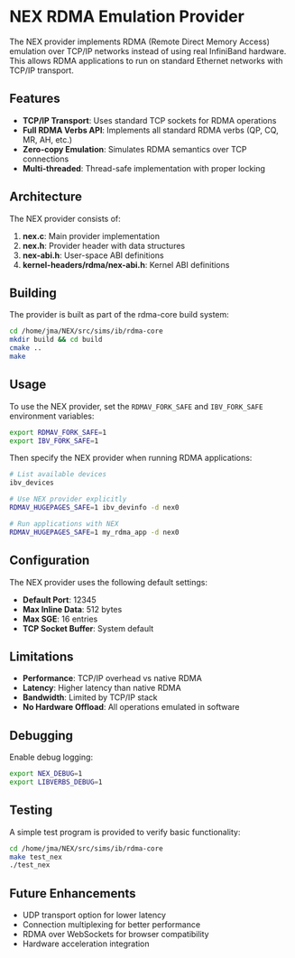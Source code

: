 # NEX RDMA Emulation Provider

The NEX provider implements RDMA (Remote Direct Memory Access) emulation over TCP/IP networks instead of using real InfiniBand hardware. This allows RDMA applications to run on standard Ethernet networks with TCP/IP transport.

## Features

- **TCP/IP Transport**: Uses standard TCP sockets for RDMA operations
- **Full RDMA Verbs API**: Implements all standard RDMA verbs (QP, CQ, MR, AH, etc.)
- **Zero-copy Emulation**: Simulates RDMA semantics over TCP connections
- **Multi-threaded**: Thread-safe implementation with proper locking

## Architecture

The NEX provider consists of:

1. **nex.c**: Main provider implementation
2. **nex.h**: Provider header with data structures
3. **nex-abi.h**: User-space ABI definitions
4. **kernel-headers/rdma/nex-abi.h**: Kernel ABI definitions

## Building

The provider is built as part of the rdma-core build system:

```bash
cd /home/jma/NEX/src/sims/ib/rdma-core
mkdir build && cd build
cmake ..
make
```

## Usage

To use the NEX provider, set the `RDMAV_FORK_SAFE` and `IBV_FORK_SAFE` environment variables:

```bash
export RDMAV_FORK_SAFE=1
export IBV_FORK_SAFE=1
```

Then specify the NEX provider when running RDMA applications:

```bash
# List available devices
ibv_devices

# Use NEX provider explicitly
RDMAV_HUGEPAGES_SAFE=1 ibv_devinfo -d nex0

# Run applications with NEX
RDMAV_HUGEPAGES_SAFE=1 my_rdma_app -d nex0
```

## Configuration

The NEX provider uses the following default settings:

- **Default Port**: 12345
- **Max Inline Data**: 512 bytes
- **Max SGE**: 16 entries
- **TCP Socket Buffer**: System default

## Limitations

- **Performance**: TCP/IP overhead vs native RDMA
- **Latency**: Higher latency than native RDMA
- **Bandwidth**: Limited by TCP/IP stack
- **No Hardware Offload**: All operations emulated in software

## Debugging

Enable debug logging:

```bash
export NEX_DEBUG=1
export LIBVERBS_DEBUG=1
```

## Testing

A simple test program is provided to verify basic functionality:

```bash
cd /home/jma/NEX/src/sims/ib/rdma-core
make test_nex
./test_nex
```

## Future Enhancements

- UDP transport option for lower latency
- Connection multiplexing for better performance
- RDMA over WebSockets for browser compatibility
- Hardware acceleration integration